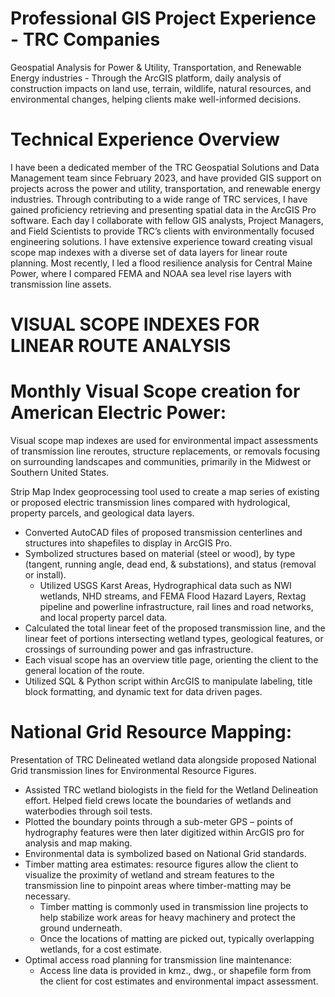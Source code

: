 # Professional GIS Project Experience - TRC Companies
Geospatial Analysis for Power &amp; Utility, Transportation, and Renewable Energy industries - Through the ArcGIS platform, daily analysis of construction impacts on land use, terrain, wildlife, natural resources, and environmental changes, helping clients make well-informed decisions. 


# Technical Experience Overview
I have been a dedicated member of the TRC Geospatial Solutions and Data Management team since February 2023, and have provided GIS support on projects across the power and utility, transportation, and renewable energy industries. Through contributing to a wide range of TRC services, I have gained proficiency retrieving and presenting spatial data in the ArcGIS Pro software. Each day I collaborate with fellow GIS analysts, Project Managers, and Field Scientists to provide TRC’s clients with environmentally focused engineering solutions. I have extensive experience toward creating visual scope map indexes with a diverse set of data layers for linear route planning. Most recently, I led a flood resilience analysis for Central Maine Power, where I compared FEMA and NOAA sea level rise layers with transmission line assets.


# VISUAL SCOPE INDEXES FOR LINEAR ROUTE ANALYSIS

# Monthly Visual Scope creation for American Electric Power:
Visual scope map indexes are used for environmental impact assessments of transmission line reroutes, structure replacements, or removals
focusing on surrounding landscapes and communities, primarily in the Midwest or Southern United States.

Strip Map Index geoprocessing tool used to create a map series of existing or proposed electric transmission lines compared with hydrological,
property parcels, and geological data layers.
  - Converted AutoCAD files of proposed transmission centerlines and structures into shapefiles to display in ArcGIS Pro.
  - Symbolized structures based on material (steel or wood), by type (tangent, running angle, dead end, & substations), and status (removal or install).
    - Utilized USGS Karst Areas, Hydrographical data such as NWI wetlands, NHD streams, and FEMA Flood Hazard Layers, Rextag pipeline and powerline infrastructure, rail lines and road networks, and local property parcel data.
  - Calculated the total linear feet of the proposed transmission line, and the linear feet of portions intersecting wetland types, geological features, or crossings of surrounding power and gas infrastructure.
  - Each visual scope has an overview title page, orienting the client to the general location of the route.
  - Utilized SQL & Python script within ArcGIS to manipulate labeling, title block formatting, and dynamic text for data driven pages.

# National Grid Resource Mapping:
Presentation of TRC Delineated wetland data alongside proposed National Grid transmission lines for Environmental Resource Figures.

  - Assisted TRC wetland biologists in the field for the Wetland Delineation effort. Helped field crews locate the boundaries of wetlands and waterbodies through soil tests.
  - Plotted the boundary points through a sub-meter GPS – points of hydrography features were then later digitized within ArcGIS pro for analysis and map making.
  - Environmental data is symbolized based on National Grid standards.
  - Timber matting area estimates: resource figures allow the client to visualize the proximity of wetland and stream features to the transmission line to pinpoint areas where timber-matting may be necessary.
    - Timber matting is commonly used in transmission line projects to help stabilize work areas for heavy machinery and protect the ground underneath.
    - Once the locations of matting are picked out, typically overlapping wetlands, for a cost estimate.
- Optimal access road planning for transmission line maintenance:
    - Access line data is provided in kmz., dwg., or shapefile form from the client for cost estimates and environmental impact assessment.


